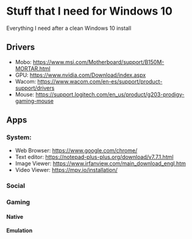 # Stuff that I need for Windows 10
Everything I need after a clean Windows 10 install


## Drivers
- Mobo: https://www.msi.com/Motherboard/support/B150M-MORTAR.html
- GPU: https://www.nvidia.com/Download/index.aspx
- Wacom: https://www.wacom.com/en-es/support/product-support/drivers
- Mouse: https://support.logitech.com/en_us/product/g203-prodigy-gaming-mouse

## Apps


### System:

- Web Browser: https://www.google.com/chrome/
- Text editor: https://notepad-plus-plus.org/download/v7.7.1.html
- Image Viewer: https://www.irfanview.com/main_download_engl.htm
- Video Viewer: https://mpv.io/installation/

### Social

### Gaming
#### Native

#### Emulation

